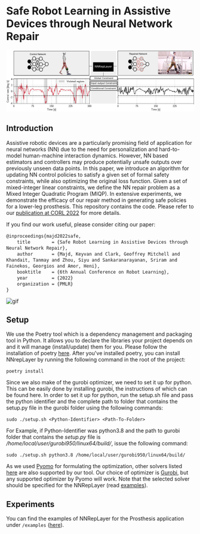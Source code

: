 
# Safe Robot Learning in Assistive Devices through Neural Network Repair 
![teaser](teaser.png)

## Introduction
Assistive robotic devices are a particularly promising field of application for neural networks (NN) due to the need for personalization and hard-to-model human-machine interaction dynamics. However, NN based estimators and controllers may produce potentially unsafe outputs over previously unseen data points. In this paper, we introduce an algorithm for updating NN control policies to satisfy a given set of formal safety constraints, while also optimizing the original loss function. Given a set of mixed-integer linear constraints, we define the NN repair problem as a Mixed Integer Quadratic Program (MIQP). In extensive experiments, we demonstrate the efficacy of our repair method in generating safe policies for a lower-leg prosthesis. This repository contains the code. Please refer to our [publication at CORL 2022](https://openreview.net/pdf?id=X4228W0QpvN) for more details.

If you find our work useful, please consider citing our paper:
```
@inproceedings{majd2022safe,
    title        = {Safe Robot Learning in Assistive Devices through Neural Network Repair},
    author       = {Majd, Keyvan and Clark, Geoffrey Mitchell and Khandait, Tanmay and Zhou, Siyu and Sankaranarayanan, Sriram and Fainekos, Georgios and Amor, Heni},
    booktitle    = {6th Annual Conference on Robot Learning},
    year         = {2022}
    organization = {PMLR}
}
```

![gif](walking_gif.gif)

## Setup
We use the Poetry tool which is a dependency management and packaging tool in Python. It allows you to declare the libraries your project depends on and it will manage (install/update) them for you. Please follow the installation of poetry [here](https://python-poetry.org/docs/#installation). After you've installed poetry, you can install NNrepLayer by running the following command in the root of the project:

    poetry install

Since we also make of the gurobi optimizer, we need to set it up for python. This can be easily done by installing gurobi, the instructions of which can be found here. In order to set it up for python, run the setup.sh file and pass the python identifier and the complete path to folder that contains the setup.py file in the gurobi folder using the following commands:

    sudo ./setup.sh <Python-Identifier> <Path-To-Folder>

For Example, if Python-Identifier was python3.8 and the path to gurobi folder that contains the *setup.py* file is */home/local/user/gurobi950/linux64/build/*, issue the following command:

    sudo ./setup.sh python3.8 /home/local/user/gurobi950/linux64/build/

As we used [Pyomo](http://www.pyomo.org) for formulating the optimization, other solvers listed [here](https://pyomo.readthedocs.io/en/stable/solving_pyomo_models.html#supported-solvers) are also supported by our tool. Our choice of optimizer is [Gurobi](http://www.gurobi.com), but any supported optimizer by Pyomo will work. Note that the selected solver should be specified for the NNRepLayer (read [examples](/examples)).

## Experiments
You can find the examples of NNRepLayer for the Prosthesis application under `/examples` ([here](/examples)). 
